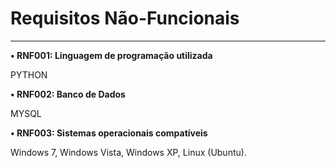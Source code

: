 # Requisitos Não-Funcionais #

---


**•	RNF001: Linguagem de programação utilizada**

PYTHON

**•	RNF002: Banco de Dados**

MYSQL

**•	RNF003: Sistemas operacionais compatíveis**

Windows 7, Windows Vista, Windows XP, Linux (Ubuntu).